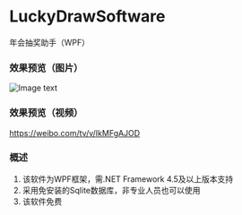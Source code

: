 # LuckyDrawSoftware
年会抽奖助手（WPF）

### 效果预览（图片）
![Image text](https://wx3.sinaimg.cn/mw1024/c2e05771gy1g9xo8tmez7j211y0lckjl.jpg)

### 效果预览（视频）
https://weibo.com/tv/v/IkMFgAJOD

### 概述
1. 该软件为WPF框架，需.NET Framework 4.5及以上版本支持  
2. 采用免安装的Sqlite数据库，非专业人员也可以使用  
3. 该软件免费  
